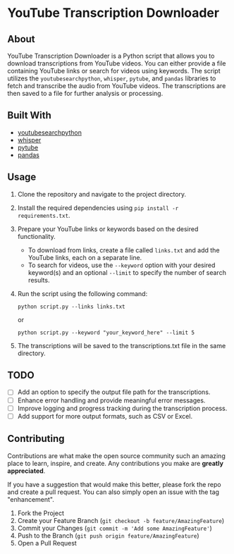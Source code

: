 # YouTube Transcription Downloader

## About

YouTube Transcription Downloader is a Python script that allows you to download transcriptions from YouTube videos. You can either provide a file containing YouTube links or search for videos using keywords. The script utilizes the `youtubesearchpython`, `whisper`, `pytube`, and `pandas` libraries to fetch and transcribe the audio from YouTube videos. The transcriptions are then saved to a file for further analysis or processing.

## Built With

- [youtubesearchpython](https://github.com/alexmercerind/youtube-search-python)
- [whisper](https://github.com/OpenAI/whisper)
- [pytube](https://github.com/pytube/pytube)
- [pandas](https://github.com/pandas-dev/pandas)

## Usage

1. Clone the repository and navigate to the project directory.
2. Install the required dependencies using `pip install -r requirements.txt`.
3. Prepare your YouTube links or keywords based on the desired functionality.
   - To download from links, create a file called `links.txt` and add the YouTube links, each on a separate line.
   - To search for videos, use the `--keyword` option with your desired keyword(s) and an optional `--limit` to specify the number of search results.
4. Run the script using the following command:

   ```shell
   python script.py --links links.txt
   ```

   or

    ```shell
    python script.py --keyword "your_keyword_here" --limit 5
    ```

5. The transcriptions will be saved to the transcriptions.txt file in the same directory.

## TODO

- [ ] Add an option to specify the output file path for the transcriptions.
- [ ] Enhance error handling and provide meaningful error messages.
- [ ] Improve logging and progress tracking during the transcription process.
- [ ] Add support for more output formats, such as CSV or Excel.

## Contributing

Contributions are what make the open source community such an amazing place to learn, inspire, and create. Any contributions you make are **greatly appreciated**.

If you have a suggestion that would make this better, please fork the repo and create a pull request. You can also simply open an issue with the tag "enhancement".

1. Fork the Project
2. Create your Feature Branch (`git checkout -b feature/AmazingFeature`)
3. Commit your Changes (`git commit -m 'Add some AmazingFeature'`)
4. Push to the Branch (`git push origin feature/AmazingFeature`)
5. Open a Pull Request
